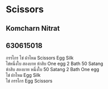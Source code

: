 # Scissors
## Komcharn Nitrat
## 630615018
กรรไกร ไข่ ผ้าไหม Scissors Egg Silk  
ไข่หนึ่งใบ สองบาท ห้าสิบ One egg 2 Bath 50 Satang  
ห้าสิบ สองบาท หนึ่งใบ 50 Satang 2 Bath One egg  
ไข่ ผ้าไหม Egg Silk  
ไข่ กรรไกร Egg Scissors  
